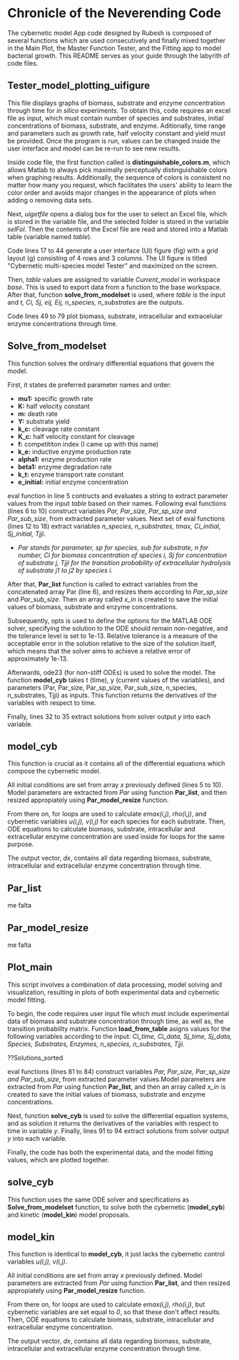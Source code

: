 # Chronicle of the Neverending Code

The cybernetic model App code designed by Rubesh is composed of several functions which are used consecutively and finally mixed 
together in the Main Plot, the Master Function Tester, and the Fitting app to model bacterial growth. This README serves as your guide through the labyrith of code files. 

## Tester_model_plotting_uifigure
This file displays graphs of biomass, substrate and enzyme concentration through time for *in silico* experiments. To obtain this, code requires an excel file as input, which must contain number of species and substrates, initial concentrations of biomass, substrate, and enzyme. Aditionally, time range and parameters such as growth rate, half velocity constant and yield must be provided. Once the program is run, values can be changed inside the user interface and model can be re-run to see new results. 

Inside code file, the first function called is **distinguishable_colors.m**, which allows Matlab to always pick maximally perceptually distinguishable colors when graphing results. Additionally, the sequence of colors is consistent no matter how many you request, which facilitates the users' ability to learn the color order and avoids major changes in the appearance of plots when adding o removing data sets.

Next, *uigetfile* opens a dialog box for the user to select an Excel file, which is stored in the variable file, and the selected folder is stored in the variable *selFol*. Then the contents of the Excel file are read and stored into a Matlab table (variable named *table*).

Code lines 17 to 44 generate a user interface (UI) figure (fig) with a grid layout (g) consisting of 4 rows and 3 columns. 
The UI figure is titled "Cybernetic multi-species model Tester" and maximized on the screen.

Then, *table* values are assigned to variable *Current_model* in workspace *base*. This is used to export data from a function to the 
base workspace. After that, function **solve_from_modelset** is used, where *table* is the input and *t, Ci, Sj, eij, Eij, n_species, n_substrates* are the outputs.

Code lines 49 to 79 plot biomass, substrate, intracellular and extracelular enzyme concentrations through time. 

## Solve_from_modelset
This function solves the ordinary differential equations that govern the model. 

First, it states de preferred parameter names and order: 
  * **mu1:** specific growth rate
  * **K:**  half velocity constant 
  * **m:** death rate
  * **Y:** substrate yield
  * **k_c:** cleavage rate constant
  * **K_c:** half velocity constant for cleavage
  * **f:** competititon index (I came up with this name)
  * **k_e:** inductive enzyme production rate
  * **alpha1:** enzyme production rate
  * **beta1:** enzyme degradation rate
  * **k_t:** enzyme transport rate constant
  * **e_initial:** initial enzyme concentration

eval function in line 5 contructs and evaluates a string to extract parameter values from the input *table* based on their names. Following eval functions (lines 6 to 10) construct variables *Par, Par_size, Par_sp_size and Par_sub_size*, from extracted parameter values. Next set of eval functions (lines 12 to 18) extract variables *n_species, n_substrates, tmax, Ci_initial, Sj_initial, Tjji*. 

* *Par stands for parameter, sp for species, sub for substrate, n for number, Ci for biomass concentration of species i, 
Sj for concentration of substrate j, Tjji for the transition probability of extracellular hydrolysis of substrate j1 to j2 by species i.*

After that, **Par_list** function is called to extract variables from the concatenated array Par (line 6), and resizes them according to *Par_sp_size* and *Par_sub_size*. Then an array called *x_in* is created to save the initial values of biomass, substrate and enzyme concentrations. 

Subsequently, opts is used to define the options for the MATLAB ODE solver, specifying the solution to the ODE should remain non-negative, and the tolerance level is set to 1e-13. Relative tolerance is a measure of the acceptable error in the solution relative to the size of the solution itself, which means that the solver aims to achieve a relative error of approximately 1e-13.

Afterwards, ode23 (for non-stiff ODEs) is used to solve the model. The function **model_cyb** takes t (time), y (current values of the variables), and parameters (Par, Par_size, Par_sp_size, Par_sub_size, n_species, n_substrates, Tjji) as inputs. This function returns the derivatives of the variables with respect to time.

Finally, lines 32 to 35 extract solutions from solver output *y* into each variable. 

## model_cyb
This function is crucial as it contains all of the differential equations which compose the cybernetic model. 

All initial conditions are set from array *x* previously defined (lines 5 to 10). Model parameters are extracted from *Par* using function **Par_list**, and then resized appropiately using **Par_model_resize** function. 

From there on, for loops are used to calculate *emax(i,j), rho(i,j)*, and cybernetic variables *u(i,j), v(i,j)* for each species for each substrate. Then, ODE equations to calculate biomass, substrate, intracellular and extracellular enzyme concentration are used inside for loops for the same purpose. 

The output vector, *dx*, contains all data regarding biomass, substrate, intracellular and extracellular enzyme concentration through time.


## Par_list
me falta

## Par_model_resize
me falta

## Plot_main
This script involves a combination of data processing, model solving and visualization, resulting in plots of both experimental data and cybernetic model fitting. 

To begin, the code requires user input file which must include experimental data of biomass and substrate concentration through time, as well as, the transition probability matrix. Function **load_from_table** asigns values for the following variables according to the input: *Ci_time, Ci_data, Sj_time, Sj_data, Species, Substrates, Enzymes, n_species, n_substrates, Tjji*. 

??Solutions_sorted

eval functions (lines 81 to 84) construct variables *Par, Par_size, Par_sp_size and Par_sub_size*, from extracted parameter values.Model parameters are extracted from *Par* using function **Par_list**, and then an array called *x_in* is created to save the initial values of biomass, substrate and enzyme concentrations. 

Next, function **solve_cyb** is used to solve the differential equation systems, and as solution it returns the derivatives of the variables with respect to time in variable *y*. Finally, lines 91 to 94 extract solutions from solver output *y* into each variable. 

Finally, the code has both the experimental data, and the model fitting values, which are plotted together. 


## solve_cyb
This function uses the same ODE solver and specifications as **Solve_from_modelset** function, to solve both the cybernetic (**model_cyb**) and kinetic (**model_kin**) model proposals. 

## model_kin
This function is identical to **model_cyb**, it just lacks the cybernetic control variables *u(i,j), v(i,j)*. 

All initial conditions are set from array *x* previously defined. Model parameters are extracted from *Par* using function **Par_list**, and then resized appropiately using **Par_model_resize** function. 

From there on, for loops are used to calculate *emax(i,j), rho(i,j)*, but cybernetic variables are set equal to *0*, so that these don't affect results. Then, ODE equations to calculate biomass, substrate, intracellular and extracellular enzyme concentration.

The output vector, *dx*, contains all data regarding biomass, substrate, intracellular and extracellular enzyme concentration through time.
